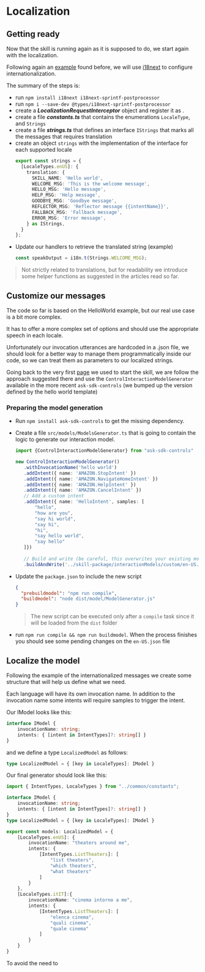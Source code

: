 # Localization

## Getting ready

Now that the skill is running again as it is supposed to do, we start again with the localization.

Following again an [example](https://github.com/xavidop/alexa-typescript-lambda-helloworld/blob/master/lambda/custom/src/interceptors/LocalizationRequestInterceptor.ts) found before, we will use [i18next](https://www.i18next.com/) to configure internationalization.

The summary of the steps is:

* run `npm install i18next i18next-sprintf-postprocessor`
* run `npm i --save-dev @types/i18next-sprintf-postprocessor`
* create a _**LocalizationRequestInterceptor**_ object and register it as .
* create a file **_constants.ts_** that contains the enumerations `LocaleType`, and `Strings`
* create a file **_strings.ts_** that defines an interface `IStrings` that marks all the messages that requires translation
* create an object `strings` with the implementation of the interface for each supported locale
    ```typescript
    export const strings = {
      [LocaleTypes.enUS]: {
        translation: {
          SKILL_NAME: 'Hello world',
          WELCOME_MSG: 'This is the welcome message',
          HELLO_MSG: 'Hello message',
          HELP_MSG: 'Help message',
          GOODBYE_MSG: 'Goodbye message',
          REFLECTOR_MSG: 'Reflector message {{intentName}}',
          FALLBACK_MSG: 'Fallback message',
          ERROR_MSG: 'Error message',
        } as IStrings,
      }
    };
    ```
* Update our handlers to retrieve the translated string (example)
    ```javascript
  const speakOutput = i18n.t(Strings.WELCOME_MSG);
  ```
  
> Not strictly related to translations, but for readability we introduce some helper functions as suggested in the articles read so far.

## Customize our messages

The code so far is based on the HelloWorld example, but our real use case is a bit more complex.

It has to offer a more complex set of options and should use the appropriate speech in each locale.

Unfortunately our invocation utterances are hardcoded in a .json file, we should look for a better way to manage them programmatically inside our code, so we can treat them as parameters to our localized strings.

Going back to the very first [page](https://developer.amazon.com/en-US/blogs/alexa/alexa-skills-kit/2020/10/code-first-alexa-skill-development-with-vs-code-and-the-ask-sdk-controls-framework.html) we used to start the skill, we are follow the approach suggested there and use the `ControlInteractionModelGenerator` available in the more recent `ask-sdk-controls` (we bumped up the version defined by the hello world template)

### Preparing the model generation

* Run `npm install ask-sdk-controls` to get the missing dependency.

* Create a file `src/models/ModelsGenerator.ts` that is going to contain the logic to generate our interaction model.
    ```typescript
    import {ControlInteractionModelGenerator} from "ask-sdk-controls"

    new ControlInteractionModelGenerator()
       .withInvocationName('hello world')
       .addIntent({ name: 'AMAZON.StopIntent' })
       .addIntent({ name: 'AMAZON.NavigateHomeIntent' })
       .addIntent({ name: 'AMAZON.HelpIntent' })
       .addIntent({ name: 'AMAZON.CancelIntent' })
       // Add a custom intent
       .addIntent({ name: 'HelloIntent', samples: [
           "hello",
           "how are you",
           "say hi world",
           "say hi",
           "hi",
           "say hello world",
           "say hello"
       ]})
       
       // Build and write (be careful, this overwrites your existing model!!!)
       .buildAndWrite('../skill-package/interactionModels/custom/en-US.json');
    ```

* Update the `package.json` to include the new script
    ```json
    {
      "prebuildmodel": "npm run compile",
      "buildmodel": "node dist/model/ModelGenerator.js"
    }
    ```

    > The new script can be executed only after a `compile` task since it will be loaded from the `dist` folder

* run `npm run compile && npm run buildmodel`. When the process finishes you should see some pending changes on the `en-US.json` file

## Localize the model

Following the example of the internationalized messages we create some structure that will help us define what we need.

Each language will have its own invocation name. In addition to the invocation name some intents will require samples to trigger the intent.

Our IModel looks like this:

```typescript
interface IModel {
    invocationName: string;
    intents: { [intent in IntentTypes]?: string[] }
}
```

and we define a type `LocalizedModel` as follows:

```typescript
type LocalizedModel = { [key in LocaleTypes]: IModel }
```

Our final generator should look like this:

```typescript
import { IntentTypes, LocaleTypes } from "../common/constants";

interface IModel {
    invocationName: string;
    intents: { [intent in IntentTypes]?: string[] }
}
type LocalizedModel = { [key in LocaleTypes]: IModel }

export const models: LocalizedModel = {
    [LocaleTypes.enUS]: {
        invocationName: "theaters around me",
        intents: {
            [IntentTypes.ListTheaters]: [
                "list theaters",
                "which theaters",
                "what theaters"
            ]
        }
    },
    [LocaleTypes.itIT]:{
        invocationName: "cinema intorno a me",
        intents: {
            [IntentTypes.ListTheaters]: [
                "elenca cinema",
                "quali cinema",
                "quale cinema"
            ]
        }
    }
}
```

To avoid the need to 